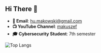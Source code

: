 ## Hi There 👋

- **📧 Email**: [hu.makowski@gmail.com](mailto:hu.makowski@gmail.com)
- **📺 YouTube Channel**: [makuszef](https://www.youtube.com/@Makuszef)
- **🎓 Cybersecurity Student**: 7th semester

![Top Langs](https://github-readme-stats.vercel.app/api/top-langs/?username=makuszef&layout=pie)
